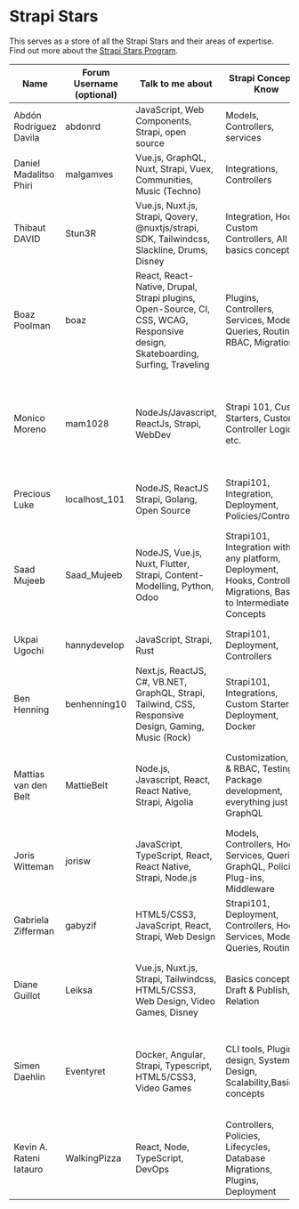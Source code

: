 # Strapi Stars


This serves as a store of all the Strapi Stars and their areas of expertise.
Find out more about the [Strapi Stars Program](https://strapi.io/community-stars). 


| Name      | Forum Username (optional) | Talk to me about      | Strapi Concepts I Know | Activities I like |
| ----------- | ----------- | ----------- | ----------- | ----------- |
| Abdón Rodríguez Davila | abdonrd | JavaScript, Web Components, Strapi, open source | Models, Controllers, services | Learn, code, travel and food |
| Daniel Madalitso Phiri      | malgamves      | Vue.js, GraphQL, Nuxt, Strapi, Vuex, Communities, Music (Techno)    | Integrations, Controllers       | Speaking, Writing, Testing      |
| Thibaut DAVID | Stun3R | Vue.js, Nuxt.js, Strapi, Qovery, @nuxtjs/strapi, SDK, Tailwindcss, Slackline, Drums, Disney | Integration, Hooks, Custom Controllers, All basics concepts | Package & Plugin development, Code Contributions, Speaking |
| Boaz Poolman | boaz | React, React-Native, Drupal, Strapi plugins, Open-Source, CI, CSS, WCAG, Responsive design, Skateboarding, Surfing, Traveling | Plugins, Controllers, Services, Models, Queries, Routing, RBAC, Migration | Plugin development, Testing, Speaking |
| Monico Moreno      | mam1028      | NodeJs/Javascript, ReactJs, Strapi, WebDev    | Strapi 101, Custom Starters, Custom Controller Logic, etc.       | [Training Videos](https://strapi.training), Social Media Interactions, (future) Code Contributions, Strapi Forum Contributions, etc.       |
| Precious Luke  |  localhost_101  | NodeJS, ReactJS Strapi, Golang, Open Source | Strapi101, Integration, Deployment, Policies/Controllers | Writing, Speaking, Rapping |
| Saad Mujeeb  |  Saad_Mujeeb  | NodeJS, Vue.js, Nuxt, Flutter, Strapi, Content-Modelling, Python, Odoo | Strapi101, Integration with any platform, Deployment, Hooks, Controllers, Migrations, Basic to Intermediate Concepts | Code Contribution, Plugin Development, Speaking, Training Videos, Help channel Contributions |
| Ukpai Ugochi  |  hannydevelop | JavaScript, Strapi, Rust | Strapi101, Deployment, Controllers | Writing, Speaking, Coding |
| Ben Henning | benhenning10 | Next.js, ReactJS, C#, VB.NET, GraphQL, Strapi, Tailwind, CSS, Responsive Design, Gaming, Music (Rock) | Strapi101, Integrations, Custom Starters, Deployment, Docker | Speaking, Writing, Testing, Translating, Code Contributions, Support |
| Mattias van den Belt | MattieBelt | Node.js, Javascript, React, React Native, Strapi, Algolia | Customization, EE & RBAC, Testing, Package development, everything just not GraphQL | Package development, Code contributions, Helping Discord & Forum |
| Joris Witteman  |  jorisw | JavaScript, TypeScript, React, React Native, Strapi, Node.js | Models, Controllers, Hooks, Services, Queries, GraphQL, Policies, Plug-ins, Middleware | Software Design & Development, Guitar, Arts, Travel, Movies  |
| Gabriela Zifferman  |  gabyzif | HTML5/CSS3, JavaScript, React, Strapi, Web Design | Strapi101, Deployment, Controllers, Hooks, Services, Models, Queries, Routing, | Drawing, Make-up, Coding, Speaking, Travelling  |
| Diane Guillot  |  Leiksa | Vue.js, Nuxt.js, Strapi, Tailwindcss, HTML5/CSS3, Web Design, Video Games, Disney | Basics concepts, Draft & Publish, Relation | Design, Coding, Travelling, Playing video games, Movies  |
| Simen Daehlin  |  Eventyret | Docker, Angular, Strapi, Typescript, HTML5/CSS3, Video Games | CLI tools, Plugin design, System Design, Scalability,Basics concepts | Coding, Trophy Hunting (PSN), Playing video games, Movies, Automation  |
| Kevin A. Rateni Iatauro  |  WalkingPizza | React, Node, TypeScript, DevOps | Controllers, Policies, Lifecycles, Database Migrations, Plugins, Deployment | Travelling and fighting with designers  |
